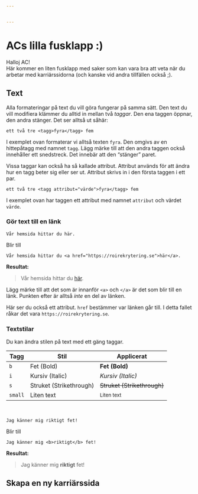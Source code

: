 ```yaml
---


---
```


<h1 id="acs-lilla-fusklapp-">ACs lilla fusklapp :)</h1>
<p>Halloj AC!<br>
Här kommer en liten fusklapp med saker som kan vara bra att veta när du arbetar med karriärssidorna (och kanske vid andra tillfällen också ;).</p>
<h2 id="text">Text</h2>
<p>Alla formateringar på text du vill göra fungerar på samma sätt. Den text du vill modifiera klämmer du alltid in mellan två <em>taggar</em>. Den ena taggen öppnar, den andra stänger. Det ser alltså ut såhär:</p>
<pre><code>ett två tre &lt;tagg&gt;fyra&lt;/tagg&gt; fem
</code></pre>
<p>I exemplet ovan formaterar vi alltså texten <code>fyra</code>. Den omgivs av en hittepåtagg med namnet <code>tagg</code>. Lägg märke till att den andra taggen också innehåller ett snedstreck. Det innebär att den “stänger” paret.</p>
<p>Vissa taggar kan också ha så kallade attribut. Attribut används för att ändra hur en tagg beter sig eller ser ut. Attribut skrivs in i den första taggen i ett par.</p>
<pre><code>ett två tre &lt;tagg attribut="värde"&gt;fyra&lt;/tagg&gt; fem
</code></pre>
<p>I exemplet ovan har taggen ett attribut med namnet <code>attribut</code> och värdet <code>värde</code>.</p>
<h3 id="gör-text-till-en-länk">Gör text till en länk</h3>
<pre><code>Vår hemsida hittar du här.
</code></pre>
<p>Blir till</p>
<pre><code>Vår hemsida hittar du &lt;a href="https://roirekrytering.se"&gt;här&lt;/a&gt;.
</code></pre>
<p><strong>Resultat:</strong></p>
<blockquote>
<p>Vår hemsida hittar du <a href="https://roirekrytering.se">här</a>.</p>
</blockquote>
<p>Lägg märke till att det som är innanför <code>&lt;a&gt;</code> och <code>&lt;/a&gt;</code> är det som blir till en länk. Punkten efter är alltså <em>inte</em> en del av länken.</p>
<p>Här ser du också ett attribut. <code>href</code> bestämmer var länken går till. I detta fallet råkar det vara <code>https://roirekrytering.se</code>.</p>
<h3 id="textstilar">Textstilar</h3>
<p>Du kan ändra stilen på text med ett gäng taggar.</p>

<table>
<thead>
<tr>
<th>Tagg</th>
<th>Stil</th>
<th>Applicerat</th>
</tr>
</thead>
<tbody>
<tr>
<td><code>b</code></td>
<td>Fet (Bold)</td>
<td><b>Fet (Bold)</b></td>
</tr>
<tr>
<td><code>i</code></td>
<td>Kursiv (Italic)</td>
<td><i>Kursiv (Italic)</i></td>
</tr>
<tr>
<td><code>s</code></td>
<td>Struket (Strikethrough)</td>
<td><s>Struket (Strikethrough)</s></td>
</tr>
<tr>
<td><code>small</code></td>
<td>Liten text</td>
<td><small>Liten text</small></td>
</tr>
</tbody>
</table><br>
<pre><code>Jag känner mig riktigt fet!
</code></pre>
<p>Blir till</p>
<pre><code>Jag känner mig &lt;b&gt;riktigt&lt;/b&gt; fet!
</code></pre>
<p><strong>Resultat:</strong></p>
<blockquote>
<p>Jag känner mig <b>riktigt</b> fet!</p>
</blockquote>
<h2 id="skapa-en-ny-karriärssida">Skapa en ny karriärssida</h2>

